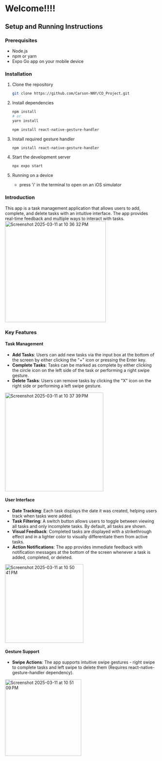 # Welcome!!!!

## Setup and Running Instructions

### Prerequisites

- Node.js
- npm or yarn
- Expo Go app on your mobile device

### Installation

1. Clone the repository

   ```bash
   git clone https://github.com/Carson-NNY/CO_Project.git
   ```

2. Install dependencies

   ```bash
   npm install
   # or
   yarn install

   npm install react-native-gesture-handler

   ```

3. Install required gesture handler

   ```bash
   npm install react-native-gesture-handler

   ```

4. Start the development server

   ```bash
   npx expo start
   ```

5. Running on a device
   - press 'i' in the terminal to open on an iOS simulator

### Introduction

This app is a task management application that allows users to add, complete, and delete tasks with an intuitive interface. The app provides real-time feedback and multiple ways to interact with tasks.
<img width="332" alt="Screenshot 2025-03-11 at 10 36 32 PM" src="https://github.com/user-attachments/assets/eb8b84b0-3373-49c3-abb0-a83f8729762a" />

### Key Features

#### Task Management

- **Add Tasks**: Users can add new tasks via the input box at the bottom of the screen by either clicking the "+" icon or pressing the Enter key.
- **Complete Tasks**: Tasks can be marked as complete by either clicking the circle icon on the left side of the task or performing a right swipe gesture.
- **Delete Tasks**: Users can remove tasks by clicking the "X" icon on the right side or performing a left swipe gesture.
<img width="324" alt="Screenshot 2025-03-11 at 10 37 39 PM" src="https://github.com/user-attachments/assets/a5e49b6b-3f07-4666-a840-8f5e6f321a5b" />

#### User Interface

- **Date Tracking**: Each task displays the date it was created, helping users track when tasks were added.
- **Task Filtering**: A switch button allows users to toggle between viewing all tasks and only incomplete tasks. By default, all tasks are shown.
- **Visual Feedback**: Completed tasks are displayed with a strikethrough effect and in a lighter color to visually differentiate them from active tasks.
- **Action Notifications**: The app provides immediate feedback with notification messages at the bottom of the screen whenever a task is added, completed, or deleted.
<img width="258" alt="Screenshot 2025-03-11 at 10 50 41 PM" src="https://github.com/user-attachments/assets/9d6f2917-1c00-4763-aeb6-f4acd7f5ad12" />

#### Gesture Support

- **Swipe Actions**: The app supports intuitive swipe gestures - right swipe to complete tasks and left swipe to delete them (Requires react-native-gesture-handler dependency).
<img width="251" alt="Screenshot 2025-03-11 at 10 51 09 PM" src="https://github.com/user-attachments/assets/58a12720-9985-4388-a69a-a1eb92161277" />

